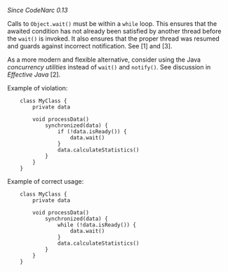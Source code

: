 *Since CodeNarc 0.13*

Calls to `Object.wait()` must be within a `while` loop. This ensures
that the awaited condition has not already been satisfied by another
thread before the `wait()` is invoked. It also ensures that the proper
thread was resumed and guards against incorrect notification. See \[1\]
and \[3\].

As a more modern and flexible alternative, consider using the Java
*concurrency utilities* instead of `wait()` and `notify()`. See
discussion in *Effective Java* \[2\].

Example of violation:

        class MyClass {
            private data

            void processData()
                synchronized(data) {
                    if (!data.isReady()) {
                        data.wait()
                    }
                    data.calculateStatistics()
                }
            }
        }

Example of correct usage:

        class MyClass {
            private data

            void processData()
                synchronized(data) {
                    while (!data.isReady()) {
                        data.wait()
                    }
                    data.calculateStatistics()
                }
            }
        }
